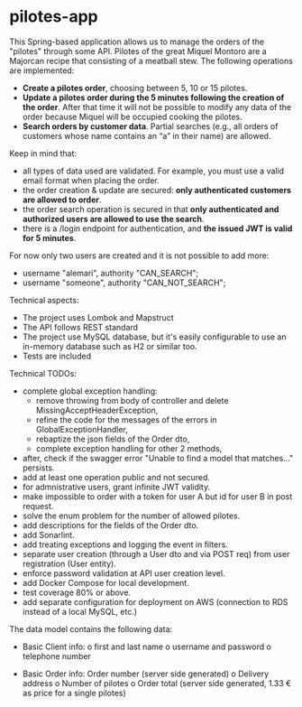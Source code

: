 # pilotes-app

This Spring-based application allows us to manage the orders of the "pilotes" through some
API. Pilotes of the great Miquel Montoro are a Majorcan recipe that consisting of a meatball stew.
The following operations are implemented:
- **Create a pilotes order**, choosing between 5, 10 or 15 pilotes.
- **Update a pilotes order during the 5 minutes following the creation of the order**. After that time it will not be possible to modify any data of
the order because Miquel will be occupied cooking the pilotes.
- **Search orders by customer data**. Partial searches (e.g., all orders of customers whose name contains an “a” in their name) are allowed.

Keep in mind that:
- all types of data used are validated. For example, you must use a valid email format when placing the order.
- the order creation & update are secured: **only authenticated customers are allowed to order**.
- the order search operation is secured in that **only authenticated and authorized users are allowed to use the search**.
- there is a /login endpoint for authentication, and **the issued JWT is valid for 5 minutes**.

For now only two users are created and it is not possible to add more:
- username "alemari", authority "CAN_SEARCH";
- username "someone", authority "CAN_NOT_SEARCH";

Technical aspects:
- The project uses Lombok and Mapstruct
- The API follows REST standard
- The  project use MySQL database, but it's easily configurable to use an in-memory database such as H2 or similar too.
- Tests are included

Technical TODOs:
- complete global exception handling:
  - remove throwing from body of controller and delete MissingAcceptHeaderException,
  - refine the code for the messages of the errors in GlobalExceptionHandler,
  - rebaptize the json fields of the Order dto,
  - complete exception handling for other 2 methods,
- after, check if the swagger error "Unable to find a model that matches..." persists.
- add at least one operation public and not secured.
- for admnistrative users, grant infinite JWT validity.
- make impossible to order with a token for user A but id for user B in post request.
- solve the enum problem for the number of allowed pilotes.
- add descriptions for the fields of the Order dto.
- add Sonarlint.
- add treating exceptions and logging the event in filters.
- separate user creation (through a User dto and via POST req) from user registration (User entity).
- enforce password validation at API user creation level.
- add Docker Compose for local development.
- test coverage 80% or above.
- add separate configuration for deployment on AWS (connection to RDS instead of a local MySQL, etc.)

The data model contains the following data:
- Basic Client info:
o first and last name
o username and password
o telephone number

- Basic Order info:
Order number (server side generated)
o Delivery address
o Number of pilotes
o Order total (server side generated, 1.33 € as price for a single pilotes)

